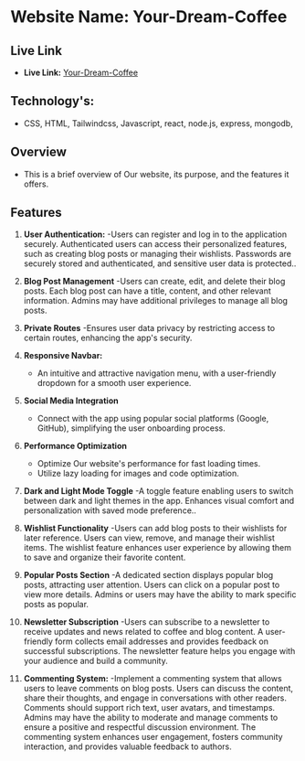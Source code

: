 # Website Name: Your-Dream-Coffee

## Live Link

- **Live Link:** [Your-Dream-Coffee](https://the-dragon-house.web.app)

## Technology's:

- CSS, HTML, Tailwindcss, Javascript, react, node.js, express, mongodb,

## Overview

- This is a brief overview of Our website, its purpose, and the features it offers.

## Features

1. **User Authentication:**
   -Users can register and log in to the application securely.
   Authenticated users can access their personalized features, such as creating blog posts or managing their wishlists.
   Passwords are securely stored and authenticated, and sensitive user data is protected..

2. **Blog Post Management**
   -Users can create, edit, and delete their blog posts.
   Each blog post can have a title, content, and other relevant information.
   Admins may have additional privileges to manage all blog posts.

3. **Private Routes**
   -Ensures user data privacy by restricting access to certain routes, enhancing the app's security.

4. **Responsive Navbar:**

   - An intuitive and attractive navigation menu, with a user-friendly dropdown for a smooth user experience.

5. **Social Media Integration**

   - Connect with the app using popular social platforms (Google, GitHub), simplifying the user onboarding process.

6. **Performance Optimization**

   - Optimize Our website's performance for fast loading times.
   - Utilize lazy loading for images and code optimization.

7. **Dark and Light Mode Toggle**
   -A toggle feature enabling users to switch between dark and light themes in the app. Enhances visual comfort and personalization with saved mode preference..

8. **Wishlist Functionality**
   -Users can add blog posts to their wishlists for later reference.
   Users can view, remove, and manage their wishlist items.
   The wishlist feature enhances user experience by allowing them to save and organize their favorite content.

9. **Popular Posts Section**
   -A dedicated section displays popular blog posts, attracting user attention.
   Users can click on a popular post to view more details.
   Admins or users may have the ability to mark specific posts as popular.

10. **Newsletter Subscription**
    -Users can subscribe to a newsletter to receive updates and news related to coffee and blog content.
    A user-friendly form collects email addresses and provides feedback on successful subscriptions.
    The newsletter feature helps you engage with your audience and build a community.

11. **Commenting System:**
    -Implement a commenting system that allows users to leave comments on blog posts.
    Users can discuss the content, share their thoughts, and engage in conversations with other readers.
    Comments should support rich text, user avatars, and timestamps.
    Admins may have the ability to moderate and manage comments to ensure a positive and respectful discussion environment.
    The commenting system enhances user engagement, fosters community interaction, and provides valuable feedback to authors.
